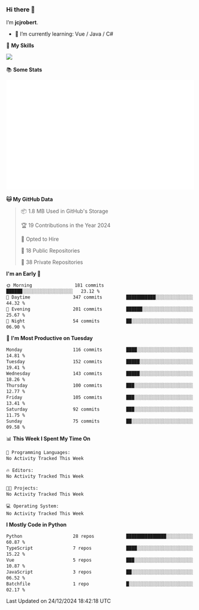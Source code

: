### Hi there 👋

I’m **jcjrobert**.

- 🌱 I’m currently learning: Vue / Java / C#

🌟 **My Skills**

![](https://img.shields.io/badge/-Python-3e74a2?style=flat-square&logo=Python&logoColor=fff)

📚 **Some Stats**

![](https://github.com/jcjrobert/github-stats/blob/master/generated/overview.svg)

<!--START_SECTION:waka-->
**🐱 My GitHub Data** 

> 📦 1.8 MB Used in GitHub's Storage 
 > 
> 🏆 19 Contributions in the Year 2024
 > 
> 💼 Opted to Hire
 > 
> 📜 18 Public Repositories 
 > 
> 🔑 38 Private Repositories 
 > 
**I'm an Early 🐤** 

```text
🌞 Morning                181 commits         ██████░░░░░░░░░░░░░░░░░░░   23.12 % 
🌆 Daytime                347 commits         ███████████░░░░░░░░░░░░░░   44.32 % 
🌃 Evening                201 commits         ██████░░░░░░░░░░░░░░░░░░░   25.67 % 
🌙 Night                  54 commits          ██░░░░░░░░░░░░░░░░░░░░░░░   06.90 % 
```
📅 **I'm Most Productive on Tuesday** 

```text
Monday                   116 commits         ████░░░░░░░░░░░░░░░░░░░░░   14.81 % 
Tuesday                  152 commits         █████░░░░░░░░░░░░░░░░░░░░   19.41 % 
Wednesday                143 commits         █████░░░░░░░░░░░░░░░░░░░░   18.26 % 
Thursday                 100 commits         ███░░░░░░░░░░░░░░░░░░░░░░   12.77 % 
Friday                   105 commits         ███░░░░░░░░░░░░░░░░░░░░░░   13.41 % 
Saturday                 92 commits          ███░░░░░░░░░░░░░░░░░░░░░░   11.75 % 
Sunday                   75 commits          ██░░░░░░░░░░░░░░░░░░░░░░░   09.58 % 
```


📊 **This Week I Spent My Time On** 

```text
💬 Programming Languages: 
No Activity Tracked This Week

🔥 Editors: 
No Activity Tracked This Week

🐱‍💻 Projects: 
No Activity Tracked This Week

💻 Operating System: 
No Activity Tracked This Week
```

**I Mostly Code in Python** 

```text
Python                   28 repos            ███████████████░░░░░░░░░░   60.87 % 
TypeScript               7 repos             ████░░░░░░░░░░░░░░░░░░░░░   15.22 % 
Vue                      5 repos             ███░░░░░░░░░░░░░░░░░░░░░░   10.87 % 
JavaScript               3 repos             ██░░░░░░░░░░░░░░░░░░░░░░░   06.52 % 
Batchfile                1 repo              █░░░░░░░░░░░░░░░░░░░░░░░░   02.17 % 
```




 Last Updated on 24/12/2024 18:42:18 UTC
<!--END_SECTION:waka-->
